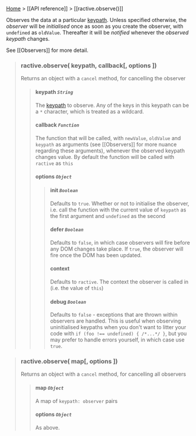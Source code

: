 [Home](ractive-js-documentation) > [[API reference]] > [[ractive.observe()]]

Observes the data at a particular [keypath](keypaths). Unless specified otherwise, the *observer* will be *initialised* once as soon as you create the observer, with `undefined` as `oldValue`. Thereafter it will be *notified* whenever the *observed keypath* changes.

See [[Observers]] for more detail.


> ### ractive.observe( keypath, callback[, options ])
> Returns an object with a `cancel` method, for cancelling the observer
> > #### **keypath** *`String`*
> > The [keypath](keypaths) to observe. Any of the keys in this keypath can be a `*` character, which is treated as a wildcard.
> > #### **callback** *`Function`*
> > The function that will be called, with `newValue`, `oldValue` and `keypath` as arguments (see [[Observers]] for more nuance regarding these arguments), whenever the observed keypath changes value. By default the function will be called with `ractive` as `this`
> > #### options *`Object`*
> > > #### init *`Boolean`*
> > > Defaults to `true`. Whether or not to initialise the observer, i.e. call the function with the current value of `keypath` as the first argument and `undefined` as the second
> > > #### defer *`Boolean`*
> > > Defaults to `false`, in which case observers will fire before any DOM changes take place. If `true`, the observer will fire once the DOM has been updated.
> > > #### context
> > > Defaults to `ractive`. The context the observer is called in (i.e. the value of `this`)
> > > #### debug *`Boolean`*
> > > Defaults to `false` - exceptions that are thrown within observers are handled. This is useful when observing uninitialised keypaths when you don't want to litter your code with `if (foo !== undefined) { /*...*/ }`, but you may prefer to handle errors yourself, in which case use `true`.


> ### ractive.observe( map[, options ])
> Returns an object with a `cancel` method, for cancelling all observers
> > #### **map** *`Object`*
> > A map of `keypath: observer` pairs
> > #### options *`Object`*
> > As above.